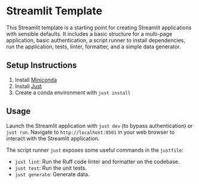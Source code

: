# Streamlit Template

This Streamlit template is a starting point for creating Streamlit applications with sensible defaults. It includes a basic structure for a multi-page application, basic authentication, a script runner to install dependencies, run the application, tests, linter, formatter, and a simple data generator.

## Setup Instructions

1. Install [Miniconda](https://docs.anaconda.com/free/miniconda/)
2. Install [Just](https://github.com/casey/just)
3. Create a conda environment with `just install`

## Usage

Launch the Streamlit application with `just dev` (to bypass authentication) or `just run`. Navigate to `http://localhost:8501` in your web browser to interact with the Streamlit application.

The script runner `just` exposes some useful commands in the `justfile`:
-  `just lint`: Run the Ruff code linter and formatter on the codebase.
-  `just test`: Run the unit tests.
-  `just generate`: Generate data.

